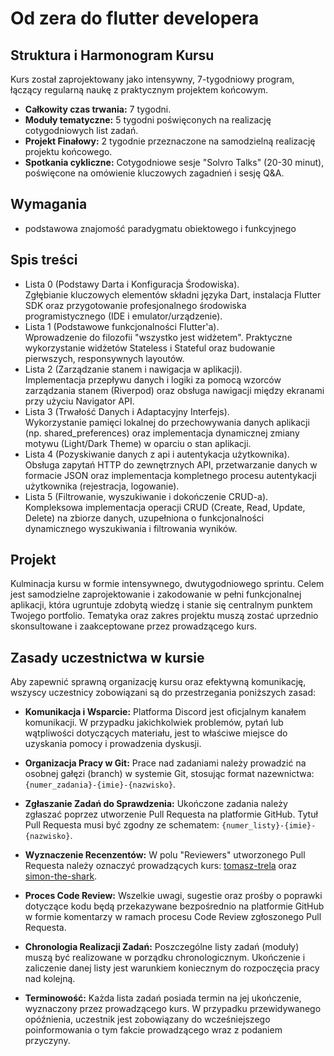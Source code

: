 # Od zera do flutter developera

## Struktura i Harmonogram Kursu

Kurs został zaprojektowany jako intensywny, 7-tygodniowy program, łączący regularną naukę z praktycznym projektem końcowym.

*   **Całkowity czas trwania:** 7 tygodni.
*   **Moduły tematyczne:** 5 tygodni poświęconych na realizację cotygodniowych list zadań.
*   **Projekt Finałowy:** 2 tygodnie przeznaczone na samodzielną realizację projektu końcowego.
*   **Spotkania cykliczne:** Cotygodniowe sesje "Solvro Talks" (20-30 minut), poświęcone na omówienie kluczowych zagadnień i sesję Q&A.


## Wymagania

- podstawowa znajomość paradygmatu obiektowego i funkcyjnego

## Spis treści
- Lista 0 (Podstawy Darta i Konfiguracja Środowiska).  
Zgłębianie kluczowych elementów składni języka Dart, instalacja Flutter SDK oraz przygotowanie profesjonalnego środowiska programistycznego (IDE i emulator/urządzenie).
- Lista 1 (Podstawowe funkcjonalności Flutter'a).  
Wprowadzenie do filozofii "wszystko jest widżetem". Praktyczne wykorzystanie widżetów Stateless i Stateful oraz budowanie pierwszych, responsywnych layoutów.
- Lista 2 (Zarządzanie stanem i nawigacja w aplikacji).  
Implementacja przepływu danych i logiki za pomocą wzorców zarządzania stanem (Riverpod) oraz obsługa nawigacji między ekranami przy użyciu Navigator API.
- Lista 3 (Trwałość Danych i Adaptacyjny Interfejs).  
Wykorzystanie pamięci lokalnej do przechowywania danych aplikacji (np. shared_preferences) oraz implementacja dynamicznej zmiany motywu (Light/Dark Theme) w oparciu o stan aplikacji.
- Lista 4 (Pozyskiwanie danych z api i autentykacja użytkownika).  
Obsługa zapytań HTTP do zewnętrznych API, przetwarzanie danych w formacie JSON oraz implementacja kompletnego procesu autentykacji użytkownika (rejestracja, logowanie).
- Lista 5 (Filtrowanie, wyszukiwanie i dokończenie CRUD-a).  
Kompleksowa implementacja operacji CRUD (Create, Read, Update, Delete) na zbiorze danych, uzupełniona o funkcjonalności dynamicznego wyszukiwania i filtrowania wyników.

## Projekt
Kulminacja kursu w formie intensywnego, dwutygodniowego sprintu. Celem jest samodzielne zaprojektowanie i zakodowanie w pełni funkcjonalnej aplikacji, która ugruntuje zdobytą wiedzę i stanie się centralnym punktem Twojego portfolio. Tematyka oraz zakres projektu muszą zostać uprzednio skonsultowane i zaakceptowane przez prowadzącego kurs.

## Zasady uczestnictwa w kursie

Aby zapewnić sprawną organizację kursu oraz efektywną komunikację, wszyscy uczestnicy zobowiązani są do przestrzegania poniższych zasad:

*   **Komunikacja i Wsparcie:** Platforma Discord jest oficjalnym kanałem komunikacji. W przypadku jakichkolwiek problemów, pytań lub wątpliwości dotyczących materiału, jest to właściwe miejsce do uzyskania pomocy i prowadzenia dyskusji.

*   **Organizacja Pracy w Git:** Prace nad zadaniami należy prowadzić na osobnej gałęzi (branch) w systemie Git, stosując format nazewnictwa: `{numer_zadania}-{imie}-{nazwisko}`.

*   **Zgłaszanie Zadań do Sprawdzenia:** Ukończone zadania należy zgłaszać poprzez utworzenie Pull Requesta na platformie GitHub. Tytuł Pull Requesta musi być zgodny ze schematem: `{numer_listy}-{imie}-{nazwisko}`.

*   **Wyznaczenie Recenzentów:** W polu "Reviewers" utworzonego Pull Requesta należy oznaczyć prowadzących kurs: [tomasz-trela](https://github.com/tomasz-trela) oraz [simon-the-shark](https://github.com/simon-the-shark).

*   **Proces Code Review:** Wszelkie uwagi, sugestie oraz prośby o poprawki dotyczące kodu będą przekazywane bezpośrednio na platformie GitHub w formie komentarzy w ramach procesu Code Review zgłoszonego Pull Requesta.

*   **Chronologia Realizacji Zadań:** Poszczególne listy zadań (moduły) muszą być realizowane w porządku chronologicznym. Ukończenie i zaliczenie danej listy jest warunkiem koniecznym do rozpoczęcia pracy nad kolejną.

*   **Terminowość:** Każda lista zadań posiada termin na jej ukończenie, wyznaczony przez prowadzącego kurs. W przypadku przewidywanego opóźnienia, uczestnik jest zobowiązany do wcześniejszego poinformowania o tym fakcie prowadzącego wraz z podaniem przyczyny.
